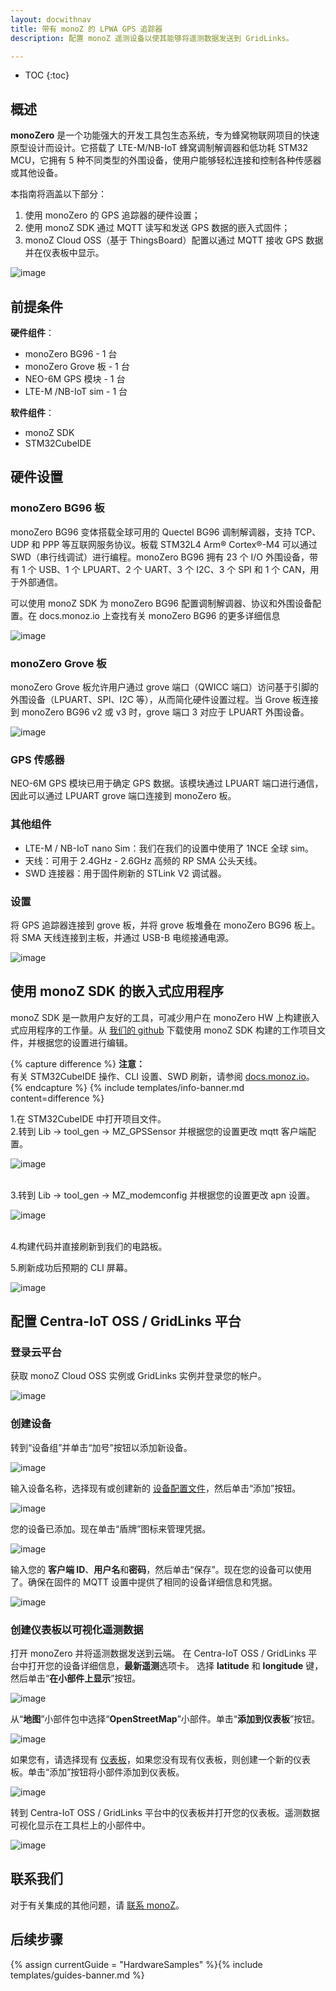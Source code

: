 ```yaml
---
layout: docwithnav
title: 带有 monoZ 的 LPWA GPS 追踪器
description: 配置 monoZ 遥测设备以使其能够将遥测数据发送到 GridLinks。

---
```


* TOC
{:toc}

## 概述

**monoZero** 是一个功能强大的开发工具包生态系统，专为蜂窝物联网项目的快速原型设计而设计。它搭载了 LTE-M/NB-IoT 蜂窝调制解调器和低功耗 STM32 MCU，它拥有 5 种不同类型的外围设备，使用户能够轻松连接和控制各种传感器或其他设备。

本指南将涵盖以下部分：

1. 使用 monoZero 的 GPS 追踪器的硬件设置；
2. 使用 monoZ SDK 通过 MQTT 读写和发送 GPS 数据的嵌入式固件；
3. monoZ Cloud OSS（基于 ThingsBoard）配置以通过 MQTT 接收 GPS 数据并在仪表板中显示。

![image](/images/samples/monoz/monoZero-01.png)

## 前提条件

**硬件组件**：

- monoZero BG96               - 1 台
- monoZero Grove 板        - 1 台
- NEO-6M GPS 模块           - 1 台
- LTE-M /NB-IoT sim           - 1 台

**软件组件**：
- monoZ SDK
- STM32CubeIDE

## 硬件设置

### monoZero BG96 板

monoZero BG96 变体搭载全球可用的 Quectel BG96 调制解调器，支持 TCP、UDP 和 PPP 等互联网服务协议。板载 STM32L4 Arm® Cortex®-M4 可以通过 SWD（串行线调试）进行编程。monoZero BG96 拥有 23 个 I/O 外围设备，带有 1 个 USB、1 个 LPUART、2 个 UART、3 个 I2C、3 个 SPI 和 1 个 CAN，用于外部通信。

可以使用 monoZ SDK 为 monoZero BG96 配置调制解调器、协议和外围设备配置。在 docs.monoz.io 上查找有关 monoZero BG96 的更多详细信息

![image](/images/samples/monoz/monoZero-04.png)

### monoZero Grove 板

monoZero Grove 板允许用户通过 grove 端口（QWICC 端口）访问基于引脚的外围设备（LPUART、SPI、I2C 等），从而简化硬件设置过程。当 Grove 板连接到 monoZero BG96 v2 或 v3 时，grove 端口 3 对应于 LPUART 外围设备。

![image](/images/samples/monoz/monoZero-05.png)

### GPS 传感器
NEO-6M GPS 模块已用于确定 GPS 数据。该模块通过 LPUART 端口进行通信，因此可以通过 LPUART grove 端口连接到 monoZero 板。

### 其他组件
- LTE-M / NB-IoT nano Sim：我们在我们的设置中使用了 1NCE 全球 sim。
- 天线：可用于 2.4GHz - 2.6GHz 高频的 RP SMA 公头天线。
- SWD 连接器：用于固件刷新的 STLink V2 调试器。

### 设置
将 GPS 追踪器连接到 grove 板，并将 grove 板堆叠在 monoZero BG96 板上。将 SMA 天线连接到主板，并通过 USB-B 电缆接通电源。

![image](/images/samples/monoz/monoZero-06.png)

## 使用 monoZ SDK 的嵌入式应用程序

monoZ SDK 是一款用户友好的工具，可减少用户在 monoZero HW 上构建嵌入式应用程序的工作量。从 [我们的 github](https://github.com/Meritech-monoZ/GPS_NEO6M) 下载使用 monoZ SDK 构建的工作项目文件，并根据您的设置进行编辑。

{% capture difference %}
**注意：**
<br>
有关 STM32CubeIDE 操作、CLI 设置、SWD 刷新，请参阅 [docs.monoz.io](https://docs.monoz.io)。
{% endcapture %}
{% include templates/info-banner.md content=difference %}

1.在 STM32CubeIDE 中打开项目文件。<br>
2.转到 Lib -> tool_gen -> MZ_GPSSensor 并根据您的设置更改 mqtt 客户端配置。

![image](/images/samples/monoz/monoZero-07.png)

<br>
3.转到 Lib -> tool_gen -> MZ_modemconfig 并根据您的设置更改 apn 设置。

![image](/images/samples/monoz/monoZero-08.png)

<br>
4.构建代码并直接刷新到我们的电路板。

5.刷新成功后预期的 CLI 屏幕。

![image](/images/samples/monoz/monoZero-09.png)

## 配置 Centra-IoT OSS / GridLinks 平台

### 登录云平台

获取 monoZ Cloud OSS 实例或 GridLinks 实例并登录您的帐户。

![image](/images/samples/monoz/monoZero-10.png)

### 创建设备

转到“设备组”并单击“加号”按钮以添加新设备。

![image](/images/samples/monoz/monoZero-11.png)

输入设备名称，选择现有或创建新的 [设备配置文件](https://thingsboard.io/docs/user-guide/device-profiles/)，然后单击“添加”按钮。

![image](/images/samples/monoz/monoZero-12.png)

您的设备已添加。现在单击“盾牌”图标来管理凭据。

![image](/images/samples/monoz/monoZero-13.png)

输入您的 **客户端 ID**、**用户名**和**密码**，然后单击“保存”。现在您的设备可以使用了。确保在固件的 MQTT 设置中提供了相同的设备详细信息和凭据。

![image](/images/samples/monoz/monoZero-14.png)

### 创建仪表板以可视化遥测数据

打开 monoZero 并将遥测数据发送到云端。
在 Centra-IoT OSS / GridLinks 平台中打开您的设备详细信息，**最新遥测**选项卡。
选择 **latitude** 和 **longitude** 键，然后单击“**在小部件上显示**”按钮。

![image](/images/samples/monoz/monoZero-17.png)

从“**地图**”小部件包中选择“**OpenStreetMap**”小部件。单击“**添加到仪表板**”按钮。

![image](/images/samples/monoz/monoZero-18.png)

如果您有，请选择现有 [仪表板](https://thingsboard.io/docs/pe/user-guide/dashboards)，如果您没有现有仪表板，则创建一个新的仪表板。单击“添加”按钮将小部件添加到仪表板。

![image](/images/samples/monoz/monoZero-19.png)

转到 Centra-IoT OSS / GridLinks 平台中的仪表板并打开您的仪表板。遥测数据可视化显示在工具栏上的小部件中。

![image](/images/samples/monoz/monoZero-20.png)

## 联系我们

对于有关集成的其他问题，请 [联系 monoZ](https://monoz.io)。

## 后续步骤

{% assign currentGuide = "HardwareSamples" %}{% include templates/guides-banner.md %}
